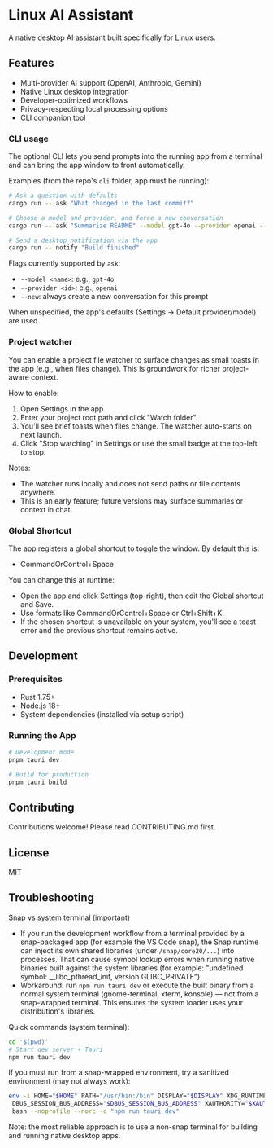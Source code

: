 # Linux AI Assistant

A native desktop AI assistant built specifically for Linux users.

## Features

- Multi-provider AI support (OpenAI, Anthropic, Gemini)
- Native Linux desktop integration
- Developer-optimized workflows
- Privacy-respecting local processing options
- CLI companion tool

### CLI usage

The optional CLI lets you send prompts into the running app from a terminal and can bring the app window to front automatically.

Examples (from the repo's `cli` folder, app must be running):

```zsh
# Ask a question with defaults
cargo run -- ask "What changed in the last commit?"

# Choose a model and provider, and force a new conversation
cargo run -- ask "Summarize README" --model gpt-4o --provider openai --new

# Send a desktop notification via the app
cargo run -- notify "Build finished"
```

Flags currently supported by `ask`:

- `--model <name>`: e.g., `gpt-4o`
- `--provider <id>`: e.g., `openai`
- `--new`: always create a new conversation for this prompt

When unspecified, the app's defaults (Settings → Default provider/model) are used.

### Project watcher

You can enable a project file watcher to surface changes as small toasts in the app (e.g., when files change). This is groundwork for richer project-aware context.

How to enable:

1. Open Settings in the app.
2. Enter your project root path and click "Watch folder".
3. You'll see brief toasts when files change. The watcher auto-starts on next launch.
4. Click "Stop watching" in Settings or use the small badge at the top-left to stop.

Notes:

- The watcher runs locally and does not send paths or file contents anywhere.
- This is an early feature; future versions may surface summaries or context in chat.

### Global Shortcut

The app registers a global shortcut to toggle the window. By default this is:

- CommandOrControl+Space

You can change this at runtime:

- Open the app and click Settings (top-right), then edit the Global shortcut and Save.
- Use formats like CommandOrControl+Space or Ctrl+Shift+K.
- If the chosen shortcut is unavailable on your system, you'll see a toast error and the previous shortcut remains active.

## Development

### Prerequisites

- Rust 1.75+
- Node.js 18+
- System dependencies (installed via setup script)

### Running the App

```bash
# Development mode
pnpm tauri dev

# Build for production
pnpm tauri build
```

## Contributing

Contributions welcome! Please read CONTRIBUTING.md first.

## License

MIT

## Troubleshooting

Snap vs system terminal (important)

- If you run the development workflow from a terminal provided by a snap-packaged app (for example the VS Code snap), the Snap runtime can inject its own shared libraries (under `/snap/core20/...`) into processes. That can cause symbol lookup errors when running native binaries built against the system libraries (for example: "undefined symbol: \_\_libc_pthread_init, version GLIBC_PRIVATE").
- Workaround: run `npm run tauri dev` or execute the built binary from a normal system terminal (gnome-terminal, xterm, konsole) — not from a snap-wrapped terminal. This ensures the system loader uses your distribution's libraries.

Quick commands (system terminal):

```zsh
cd '$(pwd)'
# Start dev server + Tauri
npm run tauri dev
```

If you must run from a snap-wrapped environment, try a sanitized environment (may not always work):

```zsh
env -i HOME="$HOME" PATH="/usr/bin:/bin" DISPLAY="$DISPLAY" XDG_RUNTIME_DIR="$XDG_RUNTIME_DIR" \
 DBUS_SESSION_BUS_ADDRESS="$DBUS_SESSION_BUS_ADDRESS" XAUTHORITY="$XAUTHORITY" \
 bash --noprofile --norc -c "npm run tauri dev"
```

Note: the most reliable approach is to use a non-snap terminal for building and running native desktop apps.
